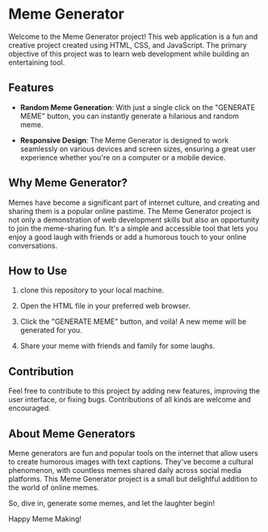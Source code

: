 # Meme Generator

Welcome to the Meme Generator project! This web application is a fun and creative project created using HTML, CSS, and JavaScript. The primary objective of this project was to learn web development while building an entertaining tool.

## Features

- **Random Meme Generation**: With just a single click on the "GENERATE MEME" button, you can instantly generate a hilarious and random meme.

- **Responsive Design**: The Meme Generator is designed to work seamlessly on various devices and screen sizes, ensuring a great user experience whether you're on a computer or a mobile device.

## Why Meme Generator?

Memes have become a significant part of internet culture, and creating and sharing them is a popular online pastime. The Meme Generator project is not only a demonstration of web development skills but also an opportunity to join the meme-sharing fun. It's a simple and accessible tool that lets you enjoy a good laugh with friends or add a humorous touch to your online conversations.

## How to Use

1. clone this repository to your local machine.

2. Open the HTML file in your preferred web browser.

3. Click the "GENERATE MEME" button, and voilà! A new meme will be generated for you.

4. Share your meme with friends and family for some laughs.

## Contribution

Feel free to contribute to this project by adding new features, improving the user interface, or fixing bugs. Contributions of all kinds are welcome and encouraged.


## About Meme Generators

Meme generators are fun and popular tools on the internet that allow users to create humorous images with text captions. They've become a cultural phenomenon, with countless memes shared daily across social media platforms. This Meme Generator project is a small but delightful addition to the world of online memes.

So, dive in, generate some memes, and let the laughter begin!

Happy Meme Making!
